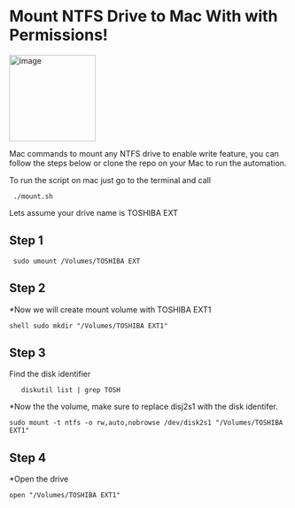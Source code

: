 

# Mount NTFS Drive to Mac With with Permissions!


<img width="156" alt="image" src="https://github.com/vaimeo/MAC-Mount-NTFS-Commands/assets/3579069/2ca09401-1370-45ed-a7c1-87c8ad32c1f7](https://github.com/vaimeo/MAC-Mount-NTFS-Commands/assets/3579069/15db8c0d-a351-4730-a940-974aae7723de">

Mac commands to mount any NTFS drive to enable write feature, you can follow the steps below or clone the repo on your Mac to run the automation.

To run the script on mac just go to the terminal and call
```
 ./mount.sh
```

Lets assume your drive name is TOSHIBA EXT

## Step 1
```
 sudo umount /Volumes/TOSHIBA EXT
```

## Step 2
*Now we will create mount volume with TOSHIBA EXT1

```
shell sudo mkdir "/Volumes/TOSHIBA EXT1"
```

## Step 3

Find the disk identifier

```
   diskutil list | grep TOSH
```


*Now the the volume, make sure to replace disj2s1 with the disk identifer. 

```
sudo mount -t ntfs -o rw,auto,nobrowse /dev/disk2s1 "/Volumes/TOSHIBA EXT1"
```

## Step 4
*Open the drive

``` 
open "/Volumes/TOSHIBA EXT1"
```

